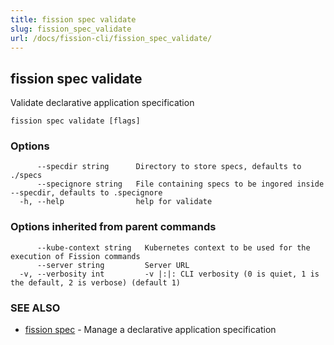 ```yaml
---
title: fission spec validate
slug: fission_spec_validate
url: /docs/fission-cli/fission_spec_validate/
---
```

## fission spec validate

Validate declarative application specification

```
fission spec validate [flags]
```

### Options

```
      --specdir string      Directory to store specs, defaults to ./specs
      --specignore string   File containing specs to be ingored inside --specdir, defaults to .specignore
  -h, --help                help for validate
```

### Options inherited from parent commands

```
      --kube-context string   Kubernetes context to be used for the execution of Fission commands
      --server string         Server URL
  -v, --verbosity int         -v |:|: CLI verbosity (0 is quiet, 1 is the default, 2 is verbose) (default 1)
```

### SEE ALSO

* [fission spec](/docs/fission-cli/fission_spec/)	 - Manage a declarative application specification

